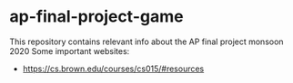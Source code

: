 # ap-final-project-game
This repository contains relevant info about the AP final project monsoon 2020
Some important websites:
- https://cs.brown.edu/courses/cs015/#resources
